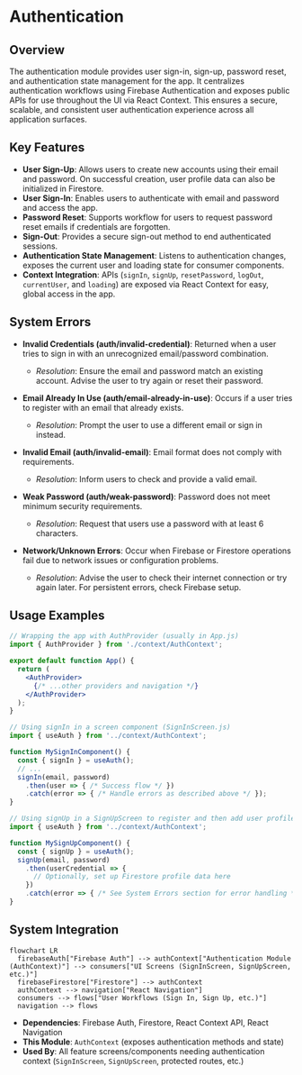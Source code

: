 # Authentication

## Overview
The authentication module provides user sign-in, sign-up, password reset, and authentication state management for the app. It centralizes authentication workflows using Firebase Authentication and exposes public APIs for use throughout the UI via React Context. This ensures a secure, scalable, and consistent user authentication experience across all application surfaces.

## Key Features

- **User Sign-Up**: Allows users to create new accounts using their email and password. On successful creation, user profile data can also be initialized in Firestore.
- **User Sign-In**: Enables users to authenticate with email and password and access the app.
- **Password Reset**: Supports workflow for users to request password reset emails if credentials are forgotten.
- **Sign-Out**: Provides a secure sign-out method to end authenticated sessions.
- **Authentication State Management**: Listens to authentication changes, exposes the current user and loading state for consumer components.
- **Context Integration**: APIs (`signIn`, `signUp`, `resetPassword`, `logOut`, `currentUser`, and `loading`) are exposed via React Context for easy, global access in the app.

## System Errors

- **Invalid Credentials (auth/invalid-credential)**: Returned when a user tries to sign in with an unrecognized email/password combination.
  - *Resolution*: Ensure the email and password match an existing account. Advise the user to try again or reset their password.

- **Email Already In Use (auth/email-already-in-use)**: Occurs if a user tries to register with an email that already exists.
  - *Resolution*: Prompt the user to use a different email or sign in instead.

- **Invalid Email (auth/invalid-email)**: Email format does not comply with requirements.
  - *Resolution*: Inform users to check and provide a valid email.

- **Weak Password (auth/weak-password)**: Password does not meet minimum security requirements.
  - *Resolution*: Request that users use a password with at least 6 characters.

- **Network/Unknown Errors**: Occur when Firebase or Firestore operations fail due to network issues or configuration problems.
  - *Resolution*: Advise the user to check their internet connection or try again later. For persistent errors, check Firebase setup.

## Usage Examples

```jsx
// Wrapping the app with AuthProvider (usually in App.js)
import { AuthProvider } from './context/AuthContext';

export default function App() {
  return (
    <AuthProvider>
      {/* ...other providers and navigation */}
    </AuthProvider>
  );
}
```

```jsx
// Using signIn in a screen component (SignInScreen.js)
import { useAuth } from '../context/AuthContext';

function MySignInComponent() {
  const { signIn } = useAuth();
  // ...
  signIn(email, password)
    .then(user => { /* Success flow */ })
    .catch(error => { /* Handle errors as described above */ });
}
```

```jsx
// Using signUp in a SignUpScreen to register and then add user profile details
import { useAuth } from '../context/AuthContext';

function MySignUpComponent() {
  const { signUp } = useAuth();
  signUp(email, password)
    .then(userCredential => {
      // Optionally, set up Firestore profile data here
    })
    .catch(error => { /* See System Errors section for error handling */ });
}
```

## System Integration

```mermaid
flowchart LR
  firebaseAuth["Firebase Auth"] --> authContext["Authentication Module (AuthContext)"] --> consumers["UI Screens (SignInScreen, SignUpScreen, etc.)"]
  firebaseFirestore["Firestore"] --> authContext
  authContext --> navigation["React Navigation"]
  consumers --> flows["User Workflows (Sign In, Sign Up, etc.)"]
  navigation --> flows
```

- **Dependencies**: Firebase Auth, Firestore, React Context API, React Navigation
- **This Module**: `AuthContext` (exposes authentication methods and state)
- **Used By**: All feature screens/components needing authentication context (`SignInScreen`, `SignUpScreen`, protected routes, etc.)